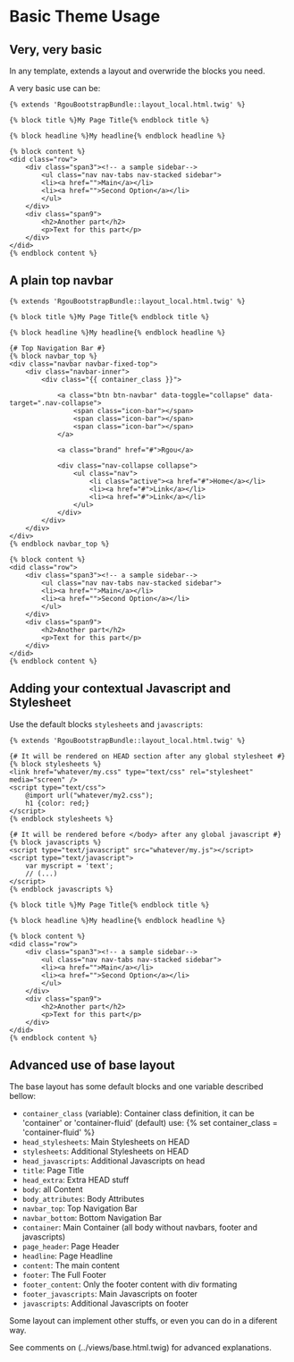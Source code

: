 # Basic Theme Usage

## Very, very basic

In any template, extends a layout and overwride the blocks you need.

A very basic use can be:

    {% extends 'RgouBootstrapBundle::layout_local.html.twig' %}

    {% block title %}My Page Title{% endblock title %}

    {% block headline %}My headline{% endblock headline %}

    {% block content %}
    <did class="row">
        <div class="span3"><!-- a sample sidebar-->
            <ul class="nav nav-tabs nav-stacked sidebar">
            <li><a href="">Main</a></li>
            <li><a href="">Second Option</a></li>
            </ul>
        </div>
        <div class="span9">
            <h2>Another part</h2>
            <p>Text for this part</p>
        </div>
    </did>
    {% endblock content %}

## A plain top navbar 

    {% extends 'RgouBootstrapBundle::layout_local.html.twig' %}

    {% block title %}My Page Title{% endblock title %}

    {% block headline %}My headline{% endblock headline %}

    {# Top Navigation Bar #}
    {% block navbar_top %}
    <div class="navbar navbar-fixed-top">
        <div class="navbar-inner">
            <div class="{{ container_class }}">

                <a class="btn btn-navbar" data-toggle="collapse" data-target=".nav-collapse">
                    <span class="icon-bar"></span>
                    <span class="icon-bar"></span>
                    <span class="icon-bar"></span>
                </a>            

                <a class="brand" href="#">Rgou</a>

                <div class="nav-collapse collapse">
                    <ul class="nav">
                        <li class="active"><a href="#">Home</a></li>
                        <li><a href="#">Link</a></li>
                        <li><a href="#">Link</a></li>
                    </ul>
                </div>            
            </div>
        </div>
    </div> 
    {% endblock navbar_top %}

    {% block content %}
    <did class="row">
        <div class="span3"><!-- a sample sidebar-->
            <ul class="nav nav-tabs nav-stacked sidebar">
            <li><a href="">Main</a></li>
            <li><a href="">Second Option</a></li>
            </ul>
        </div>
        <div class="span9">
            <h2>Another part</h2>
            <p>Text for this part</p>
        </div>
    </did>
    {% endblock content %}

## Adding your contextual Javascript and Stylesheet

Use the default blocks `stylesheets` and `javascripts`:

    {% extends 'RgouBootstrapBundle::layout_local.html.twig' %}

    {# It will be rendered on HEAD section after any global stylesheet #}
    {% block stylesheets %}
    <link href="whatever/my.css" type="text/css" rel="stylesheet" media="screen" />
    <script type="text/css">
        @import url("whatever/my2.css");
        h1 {color: red;}
    </script>
    {% endblock stylesheets %}

    {# It will be rendered before </body> after any global javascript #}
    {% block javascripts %}
    <script type="text/javascript" src="whatever/my.js"></script>
    <script type="text/javascript">
        var myscript = 'text';
        // (...)
    </script>
    {% endblock javascripts %}

    {% block title %}My Page Title{% endblock title %}

    {% block headline %}My headline{% endblock headline %}

    {% block content %}
    <did class="row">
        <div class="span3"><!-- a sample sidebar-->
            <ul class="nav nav-tabs nav-stacked sidebar">
            <li><a href="">Main</a></li>
            <li><a href="">Second Option</a></li>
            </ul>
        </div>
        <div class="span9">
            <h2>Another part</h2>
            <p>Text for this part</p>
        </div>
    </did>
    {% endblock content %}

## Advanced use of base layout

The base layout has some default blocks and one variable described bellow:

- `container_class` (variable): Container class definition, it can be 'container' or 'container-fluid' (default)
  use: {% set container_class = 'container-fluid' %}
- `head_stylesheets`: Main Stylesheets on HEAD
- `stylesheets`: Additional Stylesheets on HEAD
- `head_javascripts`: Additional Javascripts on head
- `title`: Page Title
- `head_extra`: Extra HEAD stuff
- `body`: all <body></body> Content
- `body_attributes`: Body Attributes
- `navbar_top`: Top Navigation Bar
- `navbar_bottom`: Bottom Navigation Bar
- `container`: Main Container (all body without navbars, footer and javascripts)
- `page_header`: Page Header
- `headline`: Page Headline
- `content`: The main content
- `footer`: The Full Footer
- `footer_content`: Only the footer content with div formating
- `footer_javascripts`: Main Javascripts on footer
- `javascripts`: Additional Javascripts on footer

Some layout can implement other stuffs, or even you can do in a diferent way.

See comments on (../views/base.html.twig) for advanced explanations.